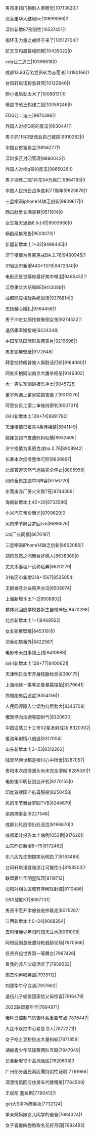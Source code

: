 男孩走错门躺别人家睡觉|10713620|1

沉香重华大结局be|10699056|0

深圳新增87例阳性|10537451|1

指环王力量之戒终于来了|10512704|1

航天员和晨昏线同框|10435022|0

edg让二追三|10396818|0

成都13.93万名党员转为志愿者|10190166|1

台风轩岚诺将急转弯|10122846|1

胆小鬼后劲太大了|10088131|0

曝虞书欣王鹤棣二搭|10059246|0

EDG让二追三|9974396|1

外国人对栓Q哥的反击|9930441|1

男子抓115只壁虎后自己被抓|9910382|0

中国女首富易主|9894277|1

深圳多区封闭管理|9890042|1

外国人对栓q哥的反击|9865026|0

男子湘雅二院1月花54万病亡|9864183|0

中国人民抗日战争胜利77周年|9823678|1

三星嘲讽iphone14缺乏创新|9809617|0

西瓜肚里长满豆芽|9511814|0

女生每天通勤6.5小时|9503668|0

杨戬续集预告|9503073|1

新疆新增本土1+32|9498445|0

济宁疫情为奥密克戎BA.2.76|9490945|1

31省区市新增440+1379|9472340|0

电影还是觉得你最好笑中带泪|9465452|1

沉香重华大结局BE|9413089|1

成都回应核酸系统崩溃|9376814|0

志扬越心婚礼|9364458|1

男子冲进女厕抢救晕倒女孩|9274522|1

退伍季军嫂接站|9234348|

中国军队国际形象网宣片|9219696|1

男友锁屏壁纸|9172848|

拜登批特朗普被人飙脏话打断|9164000|1

网友实拍疑似南京大屠杀相册|9146302|

大一男生军训跳极乐净土|9045725|

董宇辉遇上苗家姑娘害羞了|9013276|

阿里女员工案二审维持原判|9007011|

四川新增本土128+74|8991782|

天津疫情已报告4条传播链|8941149|

姥姥包错书皮遭妈妈吐槽|8932495|

济宁疫情为奥密克戎ba.2.76|8908942|

长春本次疫情整体可控|8838897|

北溪管道天然气运输完全停止|8805959|

网传全员加速中3阵容|8756720|

东莞废弃厂房火灾致7死|8744309|

海南新增本土40+29|8733586|

小米汽车售价曝光|8709629|0

风的季节舞台梦回tvb|8686576|

Uzi厂长同框|8676197|

三星嘲讽iPhone14缺乏创新|8662086|1

郑钧忽然之间舞台好感人|8638369|0

丈夫杀妻埋尸谎称私奔|8620279|

31省区市新增318+1567|8535054|

王鹤棣苍兰诀原声台词|8508974|

上海新增本土1+2|8508802|

教体局回应学校要新生自带床板|8470298|

北京新增本土1+1|8469562|

女友锁屏壁纸|8453181|0

沉香如屑番外|8422587|

电影奉天白事铺上线|8410888|

四川新增本土128+77|8400621|

天津明日全市开展核酸检测|8380175|

上海地铁一乘客衣着暴露摆拍|8379641|

郑恺跑男后遗症|8354156|1

人民网评隐入尘烟为何后劲大|8343708|

俄暂停向法德等国供气|8320630|

中国遥感三十三号02星发射成功|8320302|

覆流年剧情八倍速|8317004|

山东新增本土3+53|8312263|

陆安然两世都是穆川心中所爱|8287057|

贵阳本次疫情源头尚未完全清晰|8285081|1

电影援军明日到达开机|8270155|0

印度首艘国产航母服役|8250458|

风的季节舞台梦回TVB|8244679|

梁爽搞事业|8227548|

成都此轮疫情仍处高位|8196870|0

成都累计报告本土病例1053例|8176261|

山东昨日新增8+75|8172482|

东八区先生把搞笑玩明白了|8163486|

台风轩岚诺登陆浙江可能性小|8158503|1

联盟嘉年华明星阵容|8119712|

沈阳对相关区域有序解除封控|8110486|

DRX战胜KT|8097731|

男孩不愿开学被爸爸拎着走|8075287|

江西新增本土0+24|8068264|

去时懵懂少年归时顶天立地|8061008|

阿根廷副总统遭持枪威胁现场|7970566|

任贤齐组世界第一等舞台|7967426|

看我的非凡父母泪奔了|7959532|

周杰伦再唱英雄|7939112|

刘德华牛仔变装|7917862|

退伍儿子偷偷回家给父母惊喜|7916479|

2022联盟嘉年华|7894971|

俄称已控制乌防御体系重要节点|7876447|

大连市疾控中心紧急寻人|7872271|1

女子吃土豆粉挑出大量蚂蚁|7871859|

湖南青少年篮球赛两队互殴|7847049|

长春新增12个高风险区|7820608|0

广州部分居民离区需持阴性证明|7791986|

深漂情侣回应住房车代替租房|7784500|

王俊凯 塞拉斯|7780413|1

get大S清冷疏离妆|7732124|

单亲妈妈嫁女儿同学的爸爸|7694324|1

女子喜提四胞胎取名花好月圆|7682492|

